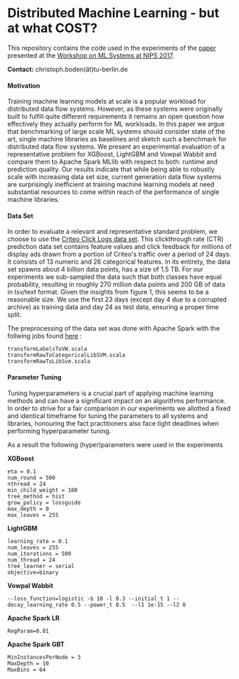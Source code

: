 # Distributed Machine Learning - but at what COST?

This repository contains the code used in the experiments of the [paper](http://learningsys.org/nips17/assets/papers/paper_21.pdf) presented at the [Workshop on ML Systems
at NIPS 2017](http://learningsys.org/nips17/). 

**Contact:** christoph.boden(ät)tu-berlin.de

#### Motivation

Training machine learning models at scale is a popular workload for distributed
data flow systems. However, as these systems were originally built to fulfill quite
different requirements it remains an open question how effectively they actually
perform for ML workloads. In this paper we argue that benchmarking of large scale
ML systems should consider state of the art, single machine libraries as baselines
and sketch such a benchmark for distributed data flow systems.
We present an experimental evaluation of a representative problem for XGBoost,
LightGBM and Vowpal Wabbit and compare them to Apache Spark MLlib with
respect to both: runtime and prediction quality. Our results indicate that while being
able to robustly scale with increasing data set size, current generation data flow
systems are surprisingly inefficient at training machine learning models at need
substantial resources to come within reach of the performance of single machine
libraries.

#### Data Set 

In order to evaluate a relevant and representative standard problem, we choose to use the
[Criteo Click Logs  data set](http://labs.criteo.com/2014/02/kaggle-display-advertising-challenge-dataset/). This clickthrough rate (CTR) prediction data set contains feature values
and click feedback for millions of display ads drawn from a portion of Criteo's traffic over a period
of 24 days. It consists of 13 numeric and 26 categorical features. In its entirety, the data set spawns
about 4 billion data points, has a size of 1.5 TB. For our experiments we sub-sampled the data such
that both classes have equal probability, resulting in roughly 270 million data points and 200 GB of
data in tsv/text format. Given the insights from figure 1, this seems to be a reasonable size. We use
the first 23 days (except day 4 due to a corrupted archive) as training data and day 24 as test data,
ensuring a proper time split.

The preprocessing of the data set was done with Apache Spark with the follwing jobs found [here](https://github.com/bodenc/dist-ml-cost/tree/master/Spark/ml-benchmark/ml-benchmark-spark-jobs/src/main/scala/de/tuberlin/dima/mlbench/spark) :

```
transformLabelsToVW.scala
transformRawToCategoricalLibSVM.scala
transformRawToLibSvm.scala
```

#### Parameter Tuning

Tuning hyperparameters is a crucial part of applying machine learning methods and can have a significant
impact on an algorithms performance. In order to strive for a fair comparison in our experiments
we allotted a fixed and identical timeframe for tuning the parameters to all systems and libraries,
honouring the fact practitioners also face tight deadlines when performing hyperparameter tuning.

As a result the following (hyper)parameters were used in the experiments

**XGBoost** 

```
eta = 0.1
num_round = 500
nthread = 24
min_child_weight = 100
tree_method = hist
grow_policy = lossguide
max_depth = 0
max_leaves = 255
```

**LightGBM**
```
learning_rate = 0.1
num_leaves = 255
num_iterations = 500
num_thread = 24
tree_learner = serial
objective=binary 
```


**Vowpal Wabbit**
```
--loss_function=logistic -b 18 -l 0.3 --initial_t 1 --decay_learning_rate 0.5 --power_t 0.5  --l1 1e-15 --l2 0
```

**Apache Spark LR**
```
RegParam=0.01
```

**Apache Spark GBT**
```
MinInstancesPerNode = 3
MaxDepth = 10
MaxBins = 64
```
 
